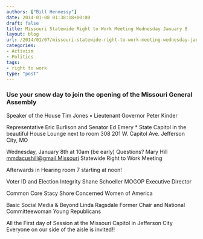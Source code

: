 ```yaml
---
authors: ["Bill Hennessy"]
date: 2014-01-08 01:38:18+00:00
draft: false
title: Missouri Statewide Right to Work Meeting Wednesday January 8
layout: blog
url: /2014/01/07/missouri-statewide-right-to-work-meeting-wednesday-january-8/
categories:
- Activism
- Politics  
tags:
- right to work
type: "post"
---
```


### Use your snow day to join the opening of the Missouri General Assembly


Speaker of the House Tim Jones • Lieutenant Governor Peter Kinder

Representative Eric Burlison
and
Senator Ed Emery
*
State Capitol in the beautiful House Lounge next to room 308
201 W. Capitol Ave.
Jefferson City, MO

Wednesday, January 8th at 10am (be early)
Questions? Mary Hill mmdacushill@gmail.Missouri Statewide Right to Work Meeting

Afterwards in Hearing room 7 starting at noon!

Voter ID and Election Integrity
Shane Schoeller
MOGOP Executive Director


Common Core
Stacy Shore
Concerned Women of America

Basic Social Media & Beyond
Linda Ragsdale
Former Chair and National Committeewoman
Young Republicans

All the First day of Session at the Missouri Capitol in Jefferson City
Everyone on our side of the aisle is invited!!
